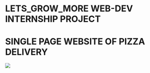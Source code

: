 # LETS_GROW_MORE WEB-DEV INTERNSHIP PROJECT
# SINGLE PAGE WEBSITE OF PIZZA DELIVERY 
![](https://mega.nz/file/bMhlEIxK#V1t0nfoxxRiUSJoJy_i5zN7aruAtlI-qsszEEsfjjsw)
